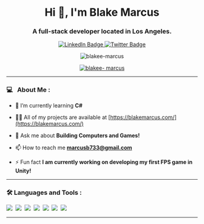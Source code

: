<div id="header" align="center">
  <h1 align="center">Hi 👋, I'm Blake Marcus</h1>
  <h3 align="center">A full-stack developer located in Los Angeles.</h3>

  <div id="badges">
    <a href="https://www.linkedin.com/in/blake-marcus/">
      <img src="https://img.shields.io/badge/LinkedIn-blue?style=for-the-badge&logo=linkedin&logoColor=white" alt="LinkedIn Badge"/>
    </a>
    <a href="https://twitter.com/blakeemarcus">
      <img src="https://img.shields.io/badge/Twitter-1DA1F2?style=for-the-badge&logo=twitter&logoColor=white" alt="Twitter Badge"/>
    </a>
    <p> <img src="https://komarev.com/ghpvc/?username=blakee-marcus&label=Profile%20views&color=0e75b6&style=flat" alt="blakee-marcus" /> </p>
  </div>
</div>
<p align="center"> <a href="https://github.com/ryo-ma/github-profile-trophy"><img src="https://github-profile-trophy.vercel.app/?username=blakee-marcus" alt="blakee- marcus" /></a> </p>

---
### 💻 &nbsp; About Me :

- 🌱 I’m currently learning **C#**

- 👨‍💻 All of my projects are available at [https://blakemarcus.com/](https://blakemarcus.com/)

- 💬 Ask me about **Building Computers and Games!**

- 📫 How to reach me **marcusb733@gmail.com**

- ⚡ Fun fact **I am currently working on developing my first FPS game in Unity!**

---

### :hammer_and_wrench: Languages and Tools :
<div>
  <img src="https://img.shields.io/badge/MongoDB-4EA94B?style=for-the-badge&logo=mongodb&logoColor=white"/>&nbsp;
  <img src="https://img.shields.io/badge/Express.js-404D59?style=for-the-badge"/>&nbsp;
  <img src="https://img.shields.io/badge/React-20232A?style=for-the-badge&logo=react&logoColor=61DAFB"/>&nbsp;
  <img src="https://img.shields.io/badge/Node.js-43853D?style=for-the-badge&logo=node.js&logoColor=white"/>&nbsp;
  <img src="https://img.shields.io/badge/MySQL-00000F?style=for-the-badge&logo=mysql&logoColor=white"/>&nbsp;
  <img src="https://img.shields.io/badge/Bootstrap-563D7C?style=for-the-badge&logo=bootstrap&logoColor=white"/>&nbsp;
  <img src="https://img.shields.io/badge/Jest-323330?style=for-the-badge&logo=Jest&logoColor=white"/>&nbsp;
</div>

---
